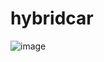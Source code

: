 # hybridcar

![image](https://user-images.githubusercontent.com/100243224/155237093-10ca3b14-64ac-49b8-a8e8-4a53f7d722e1.png)

